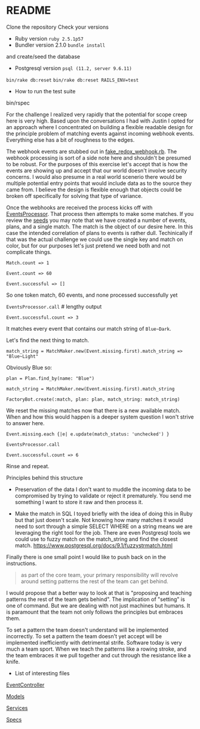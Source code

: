 # README

Clone the repository
Check your versions

* Ruby version `ruby 2.5.1p57`
* Bundler version 2.1.0
`bundle install`

and create/seed the database

* Postgresql version `psql (11.2, server 9.6.11)`

`bin/rake db:reset`
`bin/rake db:reset RAILS_ENV=test`

* How to run the test suite

bin/rspec

For the challenge I realized very rapidly that the potential for scope creep here
is very high. Based upon the conversations I had with Justin I opted for an
approach where I concentrated on building a flexible readable design for the
principle problem of matching events against incoming webhook events. Everything
else has a bit of roughness to the edges.

The webhook events are stubbed out in
[fake_redox_webhook.rb](https://github.com/falonofthetower/roundtrip-challenge/blob/master/app/services/fake_redox_webhook.rb).
The webhook processing is sort of a side note here and shouldn't be presumed to
be robust. For the purposes of this exercise let's accept that is how the events
are showing up and accept that our world doesn't involve security concerns. I
would also presume in a real world scenerio there would be multiple potential
entry points that would include data as to the source they came from. I believe
the design is flexible enough that objects could be broken off specifically for
solving that type of variance.

Once the webhooks are received the process kicks off with [EventsProcessor](https://github.com/falonofthetower/roundtrip-challenge/blob/master/app/services/events_processor.rb). That process then attempts to make some matches.
If you review the [seeds](https://github.com/falonofthetower/roundtrip-challenge/blob/master/db/seeds.rb) you may note that we have created a number of events, plans, and a single match. The match is the object of our desire here.
In this case the intended correlation of plans to events is rather dull.
Techinically if that was the actual challenge we could use the single key and
match on color, but for our purposes let's just pretend we need both and not
complicate things.

`Match.count => 1`

`Event.count => 60`

`Event.successful => []`

So one token match, 60 events, and none processed successfully yet

`EventsProcessor.call` # lengthy output

`Event.successful.count => 3`

It matches every event that contains our match string of `Blue~Dark`.

Let's find the next thing to match.

`match_string = MatchMaker.new(Event.missing.first).match_string => "Blue~Light"`

Obviously Blue so:
 
`plan = Plan.find_by(name: "Blue")`

`match_string = MatchMaker.new(Event.missing.first).match_string`

`FactoryBot.create(:match, plan: plan, match_string: match_string)`

We reset the missing matches now that there is a new available match. When and
how this would happen is a deeper system question I won't strive to answer here.

`Event.missing.each {|e| e.update(match_status: 'unchecked') }`

`EventsProcessor.call`

`Event.successful.count => 6`

Rinse and repeat.

Principles behind this structure
- Preservation of the data
  I don't want to muddle the incoming data to be compromised by trying
  to validate or reject it prematurely. You send me something I want to store it
  raw and then process it.

- Make the match in SQL
  I toyed briefly with the idea of doing this in Ruby but that just doesn't
  scale. Not knowing how many matches it would need to sort through a simple
  SELECT WHERE on a string means we are leveraging the right tool for the job.
  There are even Postgresql tools we could use to fuzzy match on the
  match_string and find the closest match.
  https://www.postgresql.org/docs/9.1/fuzzystrmatch.html

Finally there is one small point I would like to push back on in the
instructions.

> as part of the core team, your primary responsibility will revolve around setting patterns the rest of the team can get behind.

I would propose that a better way to look at that is "proposing and teaching
patterns the rest of the team gets behind". The implication of "setting" is
one of command. But we are dealing with not just machines but humans. It is
paramount that the team not only follows the principles but embraces them.

To set a pattern the team doesn't understand will be implemented incorrectly. To
set a pattern the team doesn't yet accept will be implemented inefficiently with
detrimental strife. Software today is very much a team sport. When we teach the
patterns like a rowing stroke, and the team embraces it we pull together and cut
through the resistance like a knife.

- List of interesting files

[EventController](https://github.com/falonofthetower/roundtrip-challenge/blob/master/app/controllers/events_controller.rb)

[Models](https://github.com/falonofthetower/roundtrip-challenge/tree/master/app/models)

[Services](https://github.com/falonofthetower/roundtrip-challenge/tree/master/app/services)

[Specs](https://github.com/falonofthetower/roundtrip-challenge/tree/master/spec)
